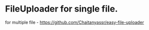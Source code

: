 # FileUploader for single file.

for multiple file - https://github.com/Chaitanyassr/easy-file-uploader
